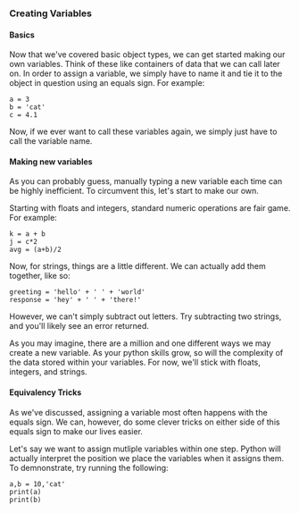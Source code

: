 ### Creating Variables

#### Basics
Now that we've covered basic object types, we can get started making our own variables. Think of these like containers of data that we can call later on. In order to assign a variable, we simply have to name it and tie it to the object in question using an equals sign. For example:

  `a = 3` <br/>
  `b = 'cat'` <br/>
  `c = 4.1`
  
Now, if we ever want to call these variables again, we simply just have to call the variable name. 

#### Making new variables
As you can probably guess, manually typing a new variable each time can be highly inefficient. To circumvent this, let's start to make our own.

Starting with floats and integers, standard numeric operations are fair game. For example:

  `k = a + b` <br/>
  `j = c*2` <br/>
  `avg = (a+b)/2`
  
 Now, for strings, things are a little different. We can actually add them together, like so:
 
  `greeting = 'hello' + ' ' + 'world'` <br/>
  `response = 'hey' + ' ' + 'there!'` <br/>
  
  However,  we can't simply subtract out letters. Try subtracting two strings, and you'll likely see an error returned.
  
  As you may imagine, there are a million and one different ways we may create a new variable. As your python skills grow, so will the complexity of the data stored within your variables. For now, we'll stick with floats, integers, and strings. 
  
  #### Equivalency Tricks
  As we've discussed, assigning a variable most often happens with the equals sign. We can, however, do some clever tricks on either side of this equals sign to make our lives easier. 
  
  Let's say we want to assign mutliple variables within one step. Python will actually interpret the position we place the variables when it assigns them. To demnonstrate, try running the following:
  
  `a,b = 10,'cat'` </br>
  `print(a)` </br>
  `print(b)` </br>
